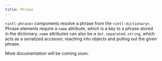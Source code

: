 ```yaml
---
title: Phrase
---
```


`<intl-phrase>` components resolve a phrase from the `<intl-dictionary>`. Phrase elements require a `name` attribute, which is a key to a phrase stored in the dictionary. `name` attributes can also be a `dot.separated.string`, which acts as a serialized accessor, reaching into objects and pulling out the given phrase.

More documentation will be coming soon.